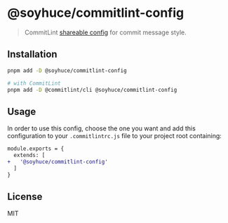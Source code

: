 # @soyhuce/commitlint-config

> CommitLint [shareable config](https://commitlint.js.org/#/concepts-shareable-config) for commit message style.

## Installation

```bash
pnpm add -D @soyhuce/commitlint-config

# with CommitLint
pnpm add -D @commitlint/cli @soyhuce/commitlint-config
```

## Usage

In order to use this config, choose the one you want and add this configuration to your `.commitlintrc.js` file to your project root containing:

```diff
module.exports = {
  extends: [
+   '@soyhuce/commitlint-config'
  ]
}
```

## License
MIT
